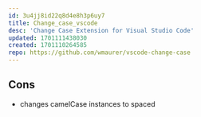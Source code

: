 ```yaml
---
id: 3u4jj8id22q8d4e8h3p6uy7
title: Change_case_vscode
desc: 'Change Case Extension for Visual Studio Code'
updated: 1701111438030
created: 1701110264585
repo: https://github.com/wmaurer/vscode-change-case
---
```


## Cons

- changes camelCase instances to spaced


